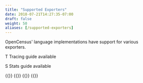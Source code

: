 ```yaml
---
title: "Supported Exporters"
date: 2018-07-21T14:27:35-07:00
draft: false
weight: 50
aliases: [/supported-exporters]
---
```


OpenCensus' language implementations have support for various exporters.

<abbr class="trace-exporter blue white-text">T</abbr> Tracing guide available

<abbr class="stats-exporter teal white-text">S</abbr> Stats guide available

{{<card-exporter target-url="go" src="/images/gopher.png" lang="Go" tracing="true" stats="true">}}
{{<card-exporter target-url="java" src="/images/java-icon.png" lang="Java" tracing="true" stats="true">}}
{{<card-exporter target-url="python" src="/images/python-icon.png" lang="Python" tracing="true">}}
{{<card-exporter target-url="node.js" src="/images/nodejs.png" lang="Node" tracing="true" stats="true">}}
